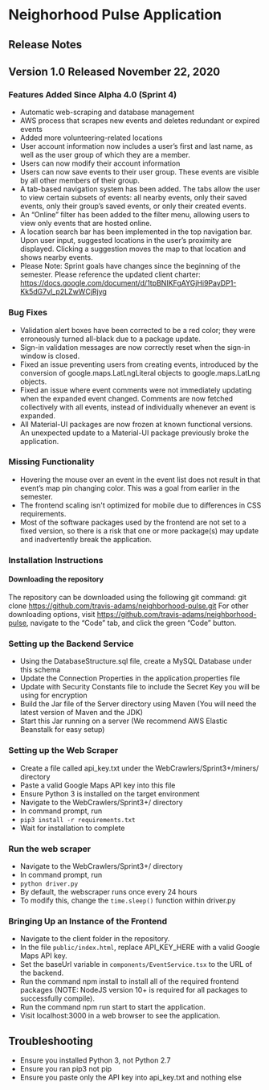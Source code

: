 # Neighorhood Pulse Application
## Release Notes
## Version 1.0 Released November 22, 2020
### Features Added Since Alpha 4.0 (Sprint 4)
* Automatic web-scraping and database management
* AWS process that scrapes new events and deletes redundant or expired events
* Added more volunteering-related locations
* User account information now includes a user’s first and last name, as well as the user group of which they are a member.
* Users can now modify their account information
* Users can now save events to their user group. These events are visible by all other members of their group.
* A tab-based navigation system has been added. The tabs allow the user to view certain subsets of events: all nearby events, only their saved events, only their group’s saved events, or only their created events.
* An “Online” filter has been added to the filter menu, allowing users to view only events that are hosted online.
* A location search bar has been implemented in the top navigation bar. Upon user input, suggested locations in the user’s proximity are displayed. Clicking a suggestion moves the map to that location and shows nearby events.
* Please Note: Sprint goals have changes since the beginning of the semester. Please reference the updated client charter: https://docs.google.com/document/d/1tpBNIKFgAYGjHi9PayDP1-Kk5dG7vl_p2LZwWCjRjyg
### Bug Fixes
* Validation alert boxes have been corrected to be a red color; they were erroneously turned all-black due to a package update.
* Sign-in validation messages are now correctly reset when the sign-in window is closed.
* Fixed an issue preventing users from creating events, introduced by the conversion of google.maps.LatLngLiteral objects to google.maps.LatLng objects.
* Fixed an issue where event comments were not immediately updating when the expanded event changed. Comments are now fetched collectively with all events, instead of individually whenever an event is expanded.
* All Material-UI packages are now frozen at known functional versions. An unexpected update to a Material-UI package previously broke the application.
### Missing Functionality
* Hovering the mouse over an event in the event list does not result in that event’s map pin changing color. This was a goal from earlier in the semester.
* The frontend scaling isn't optimized for mobile due to differences in CSS requirements.
* Most of the software packages used by the frontend are not set to a fixed version, so there is a risk that one or more package(s) may update and inadvertently break the application.
### Installation Instructions
#### Downloading the repository
The repository can be downloaded using the following git command:
git clone https://github.com/travis-adams/neighborhood-pulse.git
For other downloading options, visit https://github.com/travis-adams/neighborhood-pulse, navigate to the “Code” tab, and click the green “Code” button.
### Setting up the Backend Service
* Using the DatabaseStructure.sql file, create a MySQL Database under this schema
* Update the Connection Properties in the application.properties file
* Update with Security Constants file to include the Secret Key you will be using for encryption
* Build the Jar file of the Server directory using Maven (You will need the latest version of Maven and the JDK)
* Start this Jar running on a server (We recommend AWS Elastic Beanstalk for easy setup)
### Setting up the Web Scraper
* Create a file called api_key.txt under the WebCrawlers/Sprint3+/miners/ directory
* Paste a valid Google Maps API key into this file
* Ensure Python 3 is installed on the target environment
* Navigate to the WebCrawlers/Sprint3+/ directory
* In command prompt, run
* `pip3 install -r requirements.txt`
* Wait for installation to complete 
### Run the web scraper
* Navigate to the WebCrawlers/Sprint3+/ directory
* In command prompt, run
* `python driver.py`
* By default, the webscraper runs once every 24 hours
* To modify this, change the `time.sleep()` function within driver.py
### Bringing Up an Instance of the Frontend
* Navigate to the client folder in the repository.
* In the file `public/index.html`, replace API_KEY_HERE with a valid Google Maps API key.
* Set the baseUrl variable in `components/EventService.tsx` to the URL of the backend.
* Run the command npm install to install all of the required frontend packages (NOTE: NodeJS version 10+ is required for all packages to successfully compile).
* Run the command  npm run start to start the application.
* Visit localhost:3000 in a web browser to see the application.


## Troubleshooting
* Ensure you installed Python 3, not Python 2.7
* Ensure you ran pip3 not pip  
* Ensure you paste only the API key into api_key.txt and nothing else
